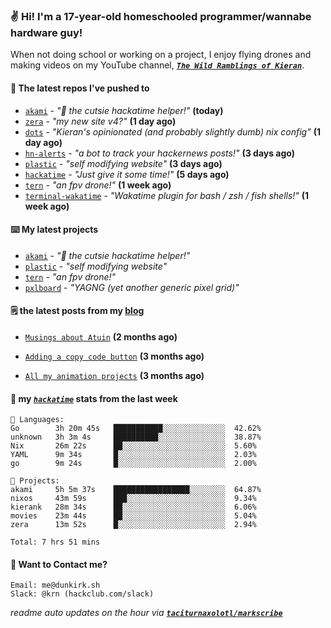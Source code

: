 ### ✌️ Hi! I'm a 17-year-old homeschooled programmer/wannabe hardware guy!

When not doing school or working on a project, I enjoy flying drones and making videos on my YouTube channel, [**_`The Wild Ramblings of Kieran`_**](https://youtube.com/@kieran.rambles).

#### 👷 The latest repos I've pushed to

- [`akami`](https://github.com/taciturnaxolotl/akami) - _"🌷 the cutsie hackatime helper!"_ **(today)**
- [`zera`](https://github.com/taciturnaxolotl/zera) - _"my new site v4?"_ **(1 day ago)**
- [`dots`](https://github.com/taciturnaxolotl/dots) - _"Kieran's opinionated (and probably slightly dumb) nix config"_ **(1 day ago)**
- [`hn-alerts`](https://github.com/taciturnaxolotl/hn-alerts) - _"a bot to track your hackernews posts!"_ **(3 days ago)**
- [`plastic`](https://github.com/taciturnaxolotl/plastic) - _"self modifying website"_ **(3 days ago)**
- [`hackatime`](https://github.com/hackclub/hackatime) - _"Just give it some time!"_ **(5 days ago)**
- [`tern`](https://github.com/taciturnaxolotl/tern) - _"an fpv drone!"_ **(1 week ago)**
- [`terminal-wakatime`](https://github.com/hackclub/terminal-wakatime) - _"Wakatime plugin for bash / zsh / fish shells!"_ **(1 week ago)**

#### ⌨️ My latest projects

- [`akami`](https://github.com/taciturnaxolotl/akami) - _"🌷 the cutsie hackatime helper!"_
- [`plastic`](https://github.com/taciturnaxolotl/plastic) - _"self modifying website"_
- [`tern`](https://github.com/taciturnaxolotl/tern) - _"an fpv drone!"_
- [`pxlboard`](https://github.com/taciturnaxolotl/pxlboard) - _"YAGNG (yet another generic pixel grid)"_

#### 🗒️ the latest posts from my [blog](https://dunkirk.sh)

- [`Musings about Atuin`](https://dunkirk.sh/blog/atuin/) **(2 months ago)**

- [`Adding a copy code button`](https://dunkirk.sh/blog/adding-a-copy-button/) **(3 months ago)**

- [`All my animation projects`](https://dunkirk.sh/blog/my-animations/) **(3 months ago)**



#### 📡 my [_`hackatime`_](https://waka.hackclub.com) stats from the last week

```text
💾 Languages:
Go        3h 20m 45s   ███████████░░░░░░░░░░░░░░  42.62%
unknown   3h 3m 4s     ██████████░░░░░░░░░░░░░░░  38.87%
Nix       26m 22s      ██░░░░░░░░░░░░░░░░░░░░░░░  5.60%
YAML      9m 34s       █░░░░░░░░░░░░░░░░░░░░░░░░  2.03%
go        9m 24s       █░░░░░░░░░░░░░░░░░░░░░░░░  2.00%

💼 Projects:
akami     5h 5m 37s    █████████████████░░░░░░░░  64.87%
nixos     43m 59s      ███░░░░░░░░░░░░░░░░░░░░░░  9.34%
kierank   28m 34s      ██░░░░░░░░░░░░░░░░░░░░░░░  6.06%
movies    23m 44s      ██░░░░░░░░░░░░░░░░░░░░░░░  5.04%
zera      13m 52s      █░░░░░░░░░░░░░░░░░░░░░░░░  2.94%

Total: 7 hrs 51 mins
```

#### 📮 Want to Contact me?

```text
Email: me@dunkirk.sh
Slack: @krn (hackclub.com/slack)
```

_readme auto updates on the hour via [**`taciturnaxolotl/markscribe`**](https://github.com/taciturnaxolotl/markscribe)_
